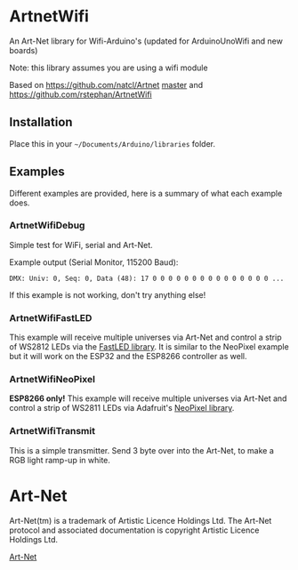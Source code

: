 # ArtnetWifi

An Art-Net library for Wifi-Arduino's (updated for ArduinoUnoWifi and new boards)

Note: this library assumes you are using a wifi module

Based on https://github.com/natcl/Artnet [master](https://github.com/natcl/Artnet/archive/master.zip) and https://github.com/rstephan/ArtnetWifi

## Installation

Place this in your `~/Documents/Arduino/libraries` folder.

## Examples

Different examples are provided, here is a summary of what each example does.

### ArtnetWifiDebug

Simple test for WiFi, serial and Art-Net.

Example output (Serial Monitor, 115200 Baud):
```
DMX: Univ: 0, Seq: 0, Data (48): 17 0 0 0 0 0 0 0 0 0 0 0 0 0 0 0 ...
```

If this example is not working, don't try anything else!

### ArtnetWifiFastLED

This example will receive multiple universes via Art-Net and control a strip of WS2812 LEDs via the [FastLED library](https://github.com/FastLED/FastLED). It is similar to the NeoPixel example but it will work on the ESP32 and the ESP8266 controller as well.

### ArtnetWifiNeoPixel

**ESP8266 only!**
This example will receive multiple universes via Art-Net and control a strip of WS2811 LEDs via Adafruit's [NeoPixel library](https://github.com/adafruit/Adafruit_NeoPixel).

### ArtnetWifiTransmit

This is a simple transmitter. Send 3 byte over into the Art-Net, to make a RGB light ramp-up in white.

# Art-Net

Art-Net(tm) is a trademark of Artistic Licence Holdings Ltd. The Art-Net protocol and associated documentation is copyright Artistic Licence Holdings Ltd.

[Art-Net](http://www.artisticlicence.com/WebSiteMaster/User%20Guides/art-net.pdf)
